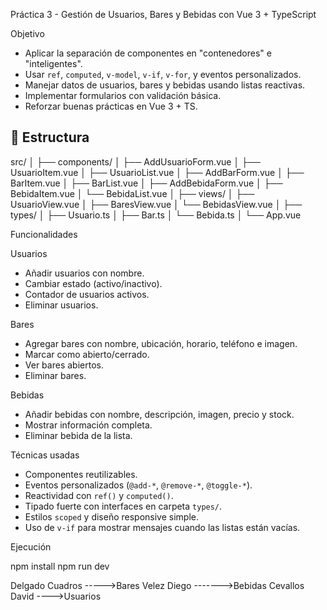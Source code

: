 Práctica 3 - Gestión de Usuarios, Bares y Bebidas con Vue 3 + TypeScript

Objetivo

- Aplicar la separación de componentes en "contenedores" e "inteligentes".
- Usar `ref`, `computed`, `v-model`, `v-if`, `v-for`, y eventos personalizados.
- Manejar datos de usuarios, bares y bebidas usando listas reactivas.
- Implementar formularios con validación básica.
- Reforzar buenas prácticas en Vue 3 + TS.

## 🧩 Estructura
src/
│
├── components/
│ ├── AddUsuarioForm.vue
│ ├── UsuarioItem.vue
│ ├── UsuarioList.vue
│ ├── AddBarForm.vue
│ ├── BarItem.vue
│ ├── BarList.vue
│ ├── AddBebidaForm.vue
│ ├── BebidaItem.vue
│ └── BebidaList.vue
│
├── views/
│ ├── UsuarioView.vue
│ ├── BaresView.vue
│ └── BebidasView.vue
│
├── types/
│ ├── Usuario.ts
│ ├── Bar.ts
│ └── Bebida.ts
│
└── App.vue

Funcionalidades

Usuarios
- Añadir usuarios con nombre.
- Cambiar estado (activo/inactivo).
- Contador de usuarios activos.
- Eliminar usuarios.

Bares
- Agregar bares con nombre, ubicación, horario, teléfono e imagen.
- Marcar como abierto/cerrado.
- Ver bares abiertos.
- Eliminar bares.

Bebidas
- Añadir bebidas con nombre, descripción, imagen, precio y stock.
- Mostrar información completa.
- Eliminar bebida de la lista.

Técnicas usadas

- Componentes reutilizables.
- Eventos personalizados (`@add-*`, `@remove-*`, `@toggle-*`).
- Reactividad con `ref()` y `computed()`.
- Tipado fuerte con interfaces en carpeta `types/`.
- Estilos `scoped` y diseño responsive simple.
- Uso de `v-if` para mostrar mensajes cuando las listas están vacías.

Ejecución

npm install
npm run dev

Delgado Cuadros ----->Bares
Velez Diego ------->Bebidas
Cevallos David ---->Usuarios

